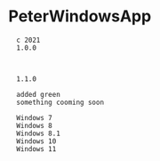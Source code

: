 # PeterWindowsApp
      c 2021 
      1.0.0
      
      
      
      1.1.0
      
      added green
      something cooming soon

      Windows 7
      Windows 8
      Windows 8.1
      Windows 10
      Windows 11

